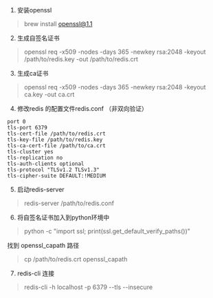 

1. 安装openssl

> brew install openssl@1.1

2. 生成自签名证书
>openssl req -x509 -nodes -days 365 -newkey rsa:2048 -keyout /path/to/redis.key -out /path/to/redis.crt
3. 生成ca证书
> openssl req -x509 -nodes -days 365 -newkey rsa:2048 -keyout ca.key -out ca.crt

4. 修改redis 的配置文件redis.conf （非双向验证）

```
port 0
tls-port 6379
tls-cert-file /path/to/redis.crt
tls-key-file /path/to/redis.key
tls-ca-cert-file /path/to/ca.crt 
tls-cluster yes
tls-replication no
tls-auth-clients optional
tls-protocol "TLSv1.2 TLSv1.3"
tls-cipher-suite DEFAULT:!MEDIUM
```
5. 启动redis-server
> redis-server /path/to/redis.conf

6. 将自签名证书加入到python环境中
>  python -c "import ssl; print(ssl.get_default_verify_paths())"

找到 openssl_capath 路径
> cp /path/to/redis.crt openssl_capath

7. redis-cli 连接
> redis-cli -h localhost -p 6379 --tls --insecure
